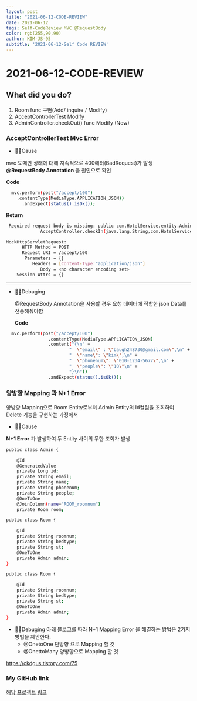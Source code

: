 ```yaml
---
layout: post
title: "2021-06-12-CODE-REVIEW"
date: 2021-06-12
tags: Self-CodeReview MVC @RequestBody
color: rgb(255,90,90)
author: KIM-JS-95
subtitle: '2021-06-12-Self Code REVIEW'
---
```


# 2021-06-12-CODE-REVIEW

## What did you do?

1. Room func 구현(Add/ inquire / Modify)
2. AcceptControllerTest Modify
3. AdminController.checkOut() func Modify (Now)


### AcceptControllerTest Mvc Error

*  🤦‍♂Cause

mvc 도메인 상태에 대해 지속적으로 400에러(BadRequest)가 발생
<b> @RequestBody Annotation </b> 을 원인으로 확인 

 <b>Code</b>
```bash
  mvc.perform(post("/accept/100")
    .contentType(MediaType.APPLICATION_JSON))
      .andExpect(status().isOk());
```


<b>Return</b>
```bash
 Required request body is missing: public com.HotelService.entity.Admin com.HotelService.controller.
             AcceptController.checkIn(java.lang.String,com.HotelService.entity.AcceptDTO

MockHttpServletRequest:
      HTTP Method = POST
      Request URI = /accept/100
       Parameters = {}
          Headers = [Content-Type:"application/json"]
             Body = <no character encoding set>
    Session Attrs = {}

```

---
* 🙆‍♂Debuging
  
  @RequestBody Annotation을 사용할 경우 요청 데이터에 적합한 json Data를 전송해줘야함
  

  <b>Code</b>
```bash
  mvc.perform(post("/accept/100")
                .contentType(MediaType.APPLICATION_JSON)
                .content("{\n" +
                        "  \"email\" : \"baugh248730@gmail.com\",\n" +
                        "  \"name\": \"kim\",\n" +
                        "  \"phonenum\": \"010-1234-5677\",\n" +
                        "  \"people\": \"10\"\n" +
                        "}\n"))
                .andExpect(status().isOk());
```


### 양방향 Mapping 과 N+1 Error
양방향 Mapping으로 Room Entity로부터 Admin Entity의 Id컬럼을 조회하여 Delete 기능을 구현하는 과정에서

*  🤦‍♂Cause

<b> N+1 Error</b> 가 발생하여 두 Entity 사이의 무한 조회가 발생  

```bash
public class Admin {

    @Id
    @GeneratedValue
    private Long id;
    private String email;
    private String name;
    private String phonenum;
    private String people;
    @OneToOne
    @JoinColumn(name="ROOM_roomnum")
    private Room room;

public class Room {

    @Id
    private String roomnum;
    private String bedtype;
    private String st;
    @OneToOne
    private Admin admin;
}
```

```bash
public class Room {

    @Id
    private String roomnum;
    private String bedtype;
    private String st;
    @OneToOne
    private Admin admin;
}

```
* 🙆‍♂Debuging
아래 블로그를 따라 N+1 Mapping Error 을 해결하는 방법은 2가지 방법을 제안한다.
  * @OnetoOne 단방향 으로 Mapping 할 것 
  * @OnettoMany 양방향으로 Mapping 할 것
  

https://ckdgus.tistory.com/75
### My GitHub link
[해당 프로젝트 링크](https://github.com/KIM-JS-95/AbstractCnS.git)